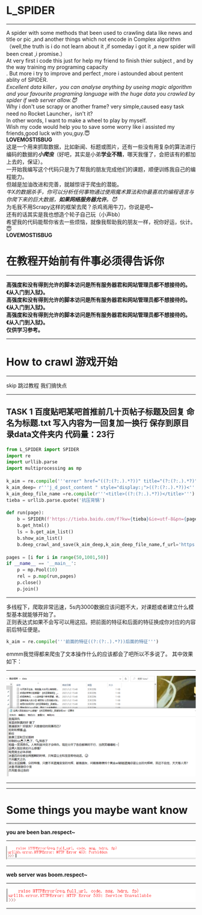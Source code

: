 # L_SPIDER
****
A spider with some methods that been used to crawling data like news and title or pic ,and another things which not encode in  Complex algorithm（well,the truth is i do not learn about it ,if someday i got it ,a new spider will been creat ,i promise.）<br>
At very first i code this just for help my friend to finish thier subject , and by the way training my programing capacity<br>.
But more i try to improve and perfect ,more i astounded about pentent ablity of SPIDER.<br>
_Excellent data killer，you can analyse anything by useing magic algorithm and your favourite programing language with the huge data you crawled by spider if web server allow.😈_<br>
Why i don't use scrapy or another frame? very simple,caused easy task need no Rocket Launcher，isn't it? <br>
In other words, I want to make a wheel to play by myself.<br>
Wish my code would help you to save some worry like i assisted my friends,good luck with you,guy.😇<br>
                                                                                                                                            __LOVEMOSTISBUG__<br>
这是一个用来抓取数据，比如新闻、标题或图片，还有一些没有用复杂的算法进行编码的数据的***小爬虫***（好吧，其实是小弟**学业不精**，哪天我懂了，会把该有的都加上去的，保证）。<br>
一开始我编写这个代码只是为了帮我的朋友完成他们的课题，顺便训练我自己的编程能力。<br>
但越是加油改进和完善，就越惊讶于爬虫的潜能。<br>
_牛X的数据杀手，你可以分析任何事物通过使用魔术算法和你最喜欢的编程语言与你爬下来的巨大数据，**如果网络服务器允许**。😈_<br>
为毛我不用Scrapy这样的框架去爬？杀鸡焉用牛刀，你说是吧~<br>
还有的话其实是我也想造个轮子自己玩（小声bb）<br>
希望我的代码能帮你省去一些烦恼，就像我帮助我的朋友一样，祝你好运，伙计。😇<br>
                                                                                                                                           __LOVEMOSTISBUG__  <br>
# 在教程开始前有件事必须得告诉你
****
**高强度和没有得到允许的脚本访问是所有服务器君和网站管理员都不想接待的。《从入门到入狱》。**<br>
**高强度和没有得到允许的脚本访问是所有服务器君和网站管理员都不想接待的。《从入门到入狱》。**<br>
**高强度和没有得到允许的脚本访问是所有服务器君和网站管理员都不想接待的。《从入门到入狱》。**<br>
**仅供学习参考。**<br>
****

# How to crawl 游戏开始
****
skip 跳过教程 我们搞快点
****
## TASK 1 百度贴吧某吧首推前几十页帖子标题及回复 命名为标题.txt 写入内容为一回复加一换行 保存到原目录data文件夹内 代码量：23行
```python
from L_SPIDER import SPIDER
import re
import urllib.parse
import multiprocessing as mp

k_aim = re.compile('''errer" href="((?:(?:.).*?))" title="(?:(?:.).*?)"''')
k_aim_deep= r'''j_d_post_content " style="display:;">((?:(?:.).*?))<'''
k_aim_deep_file_name =re.compile(r'''<title>((?:(?:.).*?))</title>''')
tieba = urllib.parse.quote('抗压背锅')

def run(page):
    b = SPIDER(f'https://tieba.baidu.com/f?kw={tieba}&ie=utf-8&pn={page}',k_aim)
    b.get_html()
    ls = b.get_aim_list()
    b.show_aim_list()
    b.deep_crawl_and_save(k_aim_deep,k_aim_deep_file_name,f_url='https://tieba.baidu.com')

pages = [i for i in range(50,1001,50)]
if __name__ == '__main__':
    p = mp.Pool(10)
    rel = p.map(run,pages)
    p.close()
    p.join()
```
****
多线程下，爬取非常迅速，5s内3000数据应该问题不大，对课题或者建立什么模型基本就能够开始了。<br>
正则表达式如果不会写可以用这招。把前面的特征和后面的特征换成你对应的内容前后特征便是。<br>
```python
k_aim = re.compile('''前面的特征((?:(?:.).*?))后面的特征''')
```
emmm我觉得都来爬虫了文本操作什么的应该都会了吧所以不多说了。
其中效果如下：
****
![hope_you_luck](https://github.com/LOVEMOSTISBUG/another_files/blob/main/tieba1.PNG)  
****

****

# Some things you maybe want know
****
**you are been ban.respect~**<br>
****
![hope_you_luck](https://github.com/LOVEMOSTISBUG/another_files/blob/main/hope_you_luck.png)  
****
**web server was boom.respect~**<br>
****
![bad news](https://github.com/LOVEMOSTISBUG/another_files/blob/main/bad_news.png)  
****
